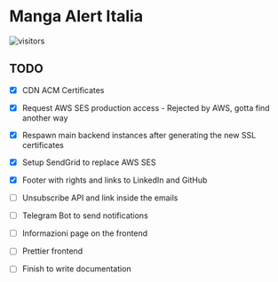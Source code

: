 # Manga Alert Italia
![visitors](https://visitor-badge.laobi.icu/badge?page_id=aloilor/MangaAlertItalia)


## TODO

- [x] CDN ACM Certificates
- [x] Request AWS SES production access - Rejected by AWS, gotta find another way
- [x] Respawn main backend instances after generating the new SSL certificates
- [x] Setup SendGrid to replace AWS SES
- [x] Footer with rights and links to LinkedIn and GitHub
- [ ] Unsubscribe API and link inside the emails
- [ ] Telegram Bot to send notifications
- [ ] Informazioni page on the frontend
- [ ] Prettier frontend
- [ ] Finish to write documentation


